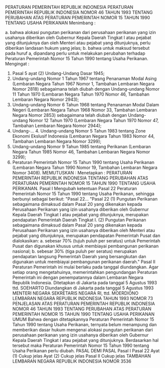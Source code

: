  PERATURAN PEMERINTAH REPUBLIK INDONESIA PERATURAN PEMERINTAH REPUBLIK INDONESIA NOMOR 46 TAHUN 1993 TENTANG PERUBAHAN ATAS PERATURAN PEMERINTAH NOMOR 15 TAHUN 1990 TENTANG USAHA PERIKANAN
Menimbang :

a. bahwa alokasi pungutan perikanan dari perusahaan perikanan yang izin usahanya diberikan oleh Gubernur Kepala Daerah Tingkat I atau pejabat yang ditunjuknya dan oleh Menteri atau pejabat yang ditunjuknya, perlu diberikan landasan hukum yang jelas;
b. bahwa untuk maksud tersebut pada huruf a, dipandang perlu untuk melakukan perubahan terhadap Peraturan Pemerintah Nomor 15 Tahun 1990 tentang Usaha Perikanan.
Mengingat :

1. Pasal 5 ayat (2) Undang-Undang Dasar 1945;
2. Undang-undang Nomor 1 Tahun 1967 tentang Penanaman Modal Asing (Lembaran Negara Tahun 1967 Nomor 1, Tambahan Lembaran Negara Nomor 2818) sebagaimana telah diubah dengan Undang-undang Nomor 11 Tahun 1970 (Lembaran Negara Tahun 1970 Nomor 46, Tambahan Lembaran Negara Nomor 2943);
3. Undang-undang Nomor 6 Tahun 1968 tentang Penanaman Modal Dalam Negeri (Lembaran Negara Tahun 1968 Nomor 33, Tambahan Lembaran Negara Nomor 2853) sebagaimana telah diubah dengan Undang-undang Nomor 12 Tahun 1970 (Lembaran Negara Tahun 1970 Nomor 47, Tambahan Lembaran Negara Nomor 2944);
4. Undang-… 4. Undang-undang Nomor 5 Tahun 1983 tentang Zone Ekonomi Ekslusif Indonesia (Lembaran Negara Tahun 1983 Nomor 44, Tambahan Lembaran Negara Nomor 3299);
5. Undang-undang Nomor 9 Tahun 1985 tentang Perikanan (Lembaran Negara Tahun 1985 Nomor 46, Tambahan Lembaran Negara Nomor 3299);
6. Peraturan Pemerintah Nomor 15 Tahun 1990 tentang Usaha Perikanan (Lembaran Negara Tahun 1990 Nomor 19, Tambahan Lembaran Negara Nomor 3408).
MEMUTUSKAN :
 Menetapkan : PERATURAN PEMERINTAH REPUBLIK INDONESIA TENTANG PERUBAHAN ATAS PERATURAN PEMERINTAH NOMOR 15 TAHUN 1990 TENTANG USAHA PERIKANAN.
Pasal I
Mengubah ketentuan Pasal 22 Peraturan Pemerintah Nomor 15 Tahun 1990 tentang Usaha Perikanan, sehingga berbunyi sebagai berikut: "Pasal 22… "Pasal 22 (1) Pungutan Perikanan sebagaimana dimaksud dalam Pasal 20 yang dikenakan kepada Perusahaan Perikanan yang izin usahanya diberikan oleh Gubernur Kepala Daerah Tingkat I atau pejabat yang ditunjuknya, merupakan pendapatan Pemerintah Daerah Tingkat I.
(2) Pungutan Perikanan sebagaimana dimaksud dalam Pasal 20 yang dikenakan kepada Perusahaan Perikanan yang izin usahanya diberikan oleh Menteri atau pejabat yang ditunjuknya, merupakan pendapatan Pemerintah Pusat dan dialokasikan:
a. sebesar 70% (tujuh puluh per seratus) untuk Pemerintah Pusat dan digunakan khusus untuk membiayai pembangunan perikanan nasional;
b. sebesar 30% (tiga puluh per seratus) merupakan pendapatan langsung Pemerintah Daerah yang bersangkutan dan digunakan untuk membiayai pembangunan perikanan daerah."
Pasal II
Peraturan Pemerintah ini mulai berlaku pada tanggal diundangkan.
Agar setiap orang mengetahuinya, memerintahkan pengundangan Peraturan Pemerintah ini dengan penempatannya dalam Lembaran Negara Republik Indonesia. Ditetapkan di Jakarta pada tanggal 5 Agustus 1993 ttd. SOEHARTO Diundangkan di Jakarta pada tanggal 5 Agustus 1993 MENTERI NEGARA SEKRETARIS NEGARA RI, ttd. MOERDIONO LEMBARAN NEGARA REPUBLIK INDONESIA TAHUN 1993 NOMOR 73 PENJELASAN ATAS PERATURAN PEMERINTAH REPUBLIK INDONESIA NOMOR 46 TAHUN 1993 TENTANG PERUBAHAN ATAS PERATURAN PEMERINTAH NOMOR 15 TAHUN 1990 TENTANG USAHA PERIKANAN UMUM Bahwa dengan ditetapkannya Peraturan Pemerintah Nomor 15 Tahun 1990 tentang Usaha Perikanan, ternyata belum menampung dan memberikan dasar hukum mengenai alokasi pungutan perikanan dari perusahaan perikanan yang izin usahanya diberikan oleh Gubernur Kepala Daerah Tingkat I atau pejabat yang ditunjuknya. Berdasarkan hal tersebut maka Peraturan Pemerintah Nomor 15 Tahun 1990 tentang Usaha Perikanan perlu diubah. PASAL DEMI PASAL
Pasal I
Pasal 22
Ayat (1) Cukup jelas Ayat (2) Cukup jelas
Pasal II
Cukup jelas TAMBAHAN LEMBARAN NEGARA REPUBLIK INDONESIA NOMOR 3536